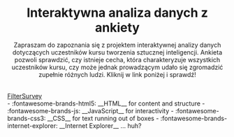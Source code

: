 <header style="margin-bottom: 2rem">
    <h1 style="margin-bottom: 0">Interaktywna analiza danych z ankiety</h1>
    <p>Zapraszam do zapoznania się z projektem interaktywnej analizy danych
    dotyczących uczestników kursu tworzenia sztucznej inteligencji. Ankieta pozwoli sprawdzić, czy istnieje cecha, która charakteryzuje wszystkich uczestników kursu, czy może jednak prowadzącym udało się zgromadzić zupełnie różnych ludzi.
    Kliknij w link poniżej i sprawdź!</p>
</header>

<main>
    <a href="https://filtersurveyapp.streamlit.app/" class="md-button md-button--primary" target='_blank'>FilterSurvey</a>
    <div class="grid cards" markdown>
    - :fontawesome-brands-html5: __HTML__ for content and structure
    - :fontawesome-brands-js: __JavaScript__ for interactivity
    - :fontawesome-brands-css3: __CSS__ for text running out of boxes
    - :fontawesome-brands-internet-explorer: __Internet Explorer__ ... huh?
    </div>
</main>



